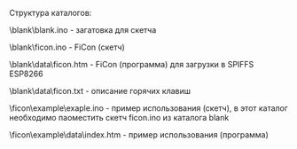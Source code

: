 Структура каталогов:

\blank\blank.ino - загатовка для скетча

\blank\ficon.ino - FiCon (скетч)

\blank\data\ficon.htm - FiCon (программа) для загрузки в SPIFFS ESP8266

\blank\data\ficon.txt - описание горячих клавиш


\ficon\example\exaple.ino - пример использования (скетч),
	в этот каталог необходимо паоместить скетч ficon.ino из каталога blank
	
\ficon\example\data\index.htm - пример использования (программа)
